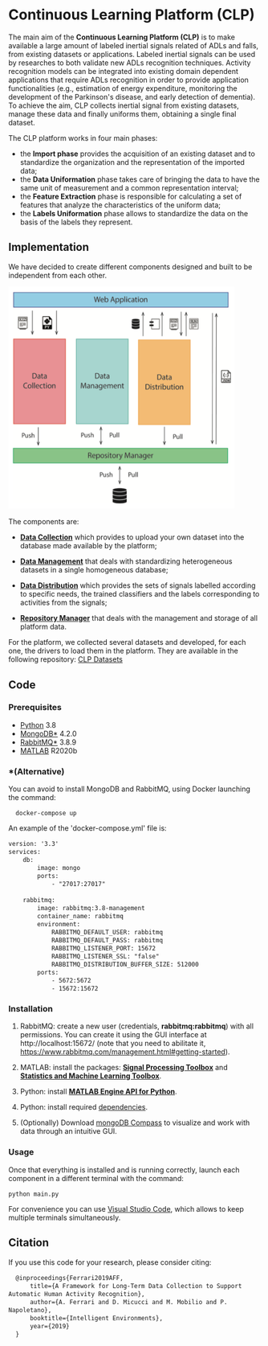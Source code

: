 # Continuous Learning Platform (CLP)

The main aim of the **Continuous Learning Platform (CLP)** is to make available a large amount of labeled inertial signals related of ADLs and falls, from existing datasets or applications. Labeled inertial signals can be used by researches to both validate new ADLs recognition techniques. Activity recognition models can be integrated into existing domain dependent applications that require ADLs recognition in order to provide application functionalities (e.g., estimation of energy expenditure, monitoring the development of the Parkinson's disease, and early detection of dementia).
To achieve the aim, CLP collects inertial signal from existing datasets, manage these data and finally uniforms them, obtaining a single final dataset.

The CLP platform works in four main phases: 
- the **Import phase** provides the acquisition of an existing dataset and to standardize the organization and the representation of the imported data; 
- the **Data Uniformation** phase takes care of bringing the data to have the same unit of measurement and a common representation interval; 
- the **Feature Extraction** phase is responsible for calculating a set of features that analyze the characteristics of the uniform data; 
- the **Labels Uniformation** phase allows to standardize the data on the basis of the labels they represent.


## Implementation

We have decided to create different components designed and built to be independent from each other.

[<img src="/architecture.png" width="450"/>](/architecture.png)


The components are:

- **[Data Collection](https://gitlab.com/Pervasive-Healthcare/CLP-DataCollection)** which provides to upload your own dataset into the database made available by the platform; 

- **[Data Management](https://gitlab.com/Pervasive-Healthcare/CLP-DataManagement)** that deals with standardizing heterogeneous datasets in a single homogeneous database; 

- **[Data Distribution](https://gitlab.com/Pervasive-Healthcare/CLP-DataDistribution)** which provides the sets of signals labelled according to specific needs, the trained classifiers and the labels corresponding to activities from the signals; 

- **[Repository Manager](https://gitlab.com/Pervasive-Healthcare/CLP_RepositoryManagement/)** that deals with the management and storage of all platform data.

For the platform, we collected several datasets and developed, for each one, the drivers to load them in the platform. They are available in the following repository: [CLP Datasets](https://gitlab.com/Pervasive-Healthcare/clp_datasets)


## Code

### Prerequisites
- [Python](https://www.python.org/) 3.8
- [MongoDB*](https://www.mongodb.com/it) 4.2.0
- [RabbitMQ*](https://www.rabbitmq.com/download.html) 3.8.9
- [MATLAB](https://it.mathworks.com/products/matlab.html?s_tid=hp_products_matlab) R2020b

### *(Alternative)
You can avoid to install MongoDB and RabbitMQ, using Docker launching the command:
```
  docker-compose up
```
An example of the 'docker-compose.yml' file is:
```
version: '3.3' 
services:
    db:
        image: mongo 
        ports:
            - "27017:27017"

    rabbitmq:
        image: rabbitmq:3.8-management
        container_name: rabbitmq 
        environment:
            RABBITMQ_DEFAULT_USER: rabbitmq 
            RABBITMQ_DEFAULT_PASS: rabbitmq 
            RABBITMQ_LISTENER_PORT: 15672 
            RABBITMQ_LISTENER_SSL: "false" 
            RABBITMQ_DISTRIBUTION_BUFFER_SIZE: 512000
        ports:
            - 5672:5672
            - 15672:15672
```

### Installation

1. RabbitMQ: create a new user (credentials, **rabbitmq:rabbitmq**) with all permissions. You can create it using the GUI interface at http://localhost:15672/ (note that you need to abilitate it, https://www.rabbitmq.com/management.html#getting-started).

2. MATLAB: install the packages:  **[Signal Processing Toolbox](https://it.mathworks.com/products/signal.html)** and **[Statistics and Machine Learning Toolbox](https://it.mathworks.com/help/stats/index.html?s_tid=CRUX_lftnav)**.

3. Python: install **[MATLAB Engine API for Python](https://it.mathworks.com/help/matlab/matlab_external/install-the-matlab-engine-for-python.html)**.

3. Python: install required [dependencies](/requirements.txt).

4. (Optionally) Download [mongoDB Compass](https://www.mongodb.com/products/compass) to visualize and work with data through an intuitive GUI.


### Usage

Once that everything is installed and is running correctly, launch each component in a different terminal with the command:
```
python main.py
```
For convenience you can use [Visual Studio Code](https://code.visualstudio.com/), which allows to keep multiple terminals simultaneously.


## Citation
If you use this code for your research, please consider citing:

```
  @inproceedings{Ferrari2019AFF,
      title={A Framework for Long-Term Data Collection to Support Automatic Human Activity Recognition},
      author={A. Ferrari and D. Micucci and M. Mobilio and P. Napoletano},
      booktitle={Intelligent Environments},
      year={2019}
  }
```
